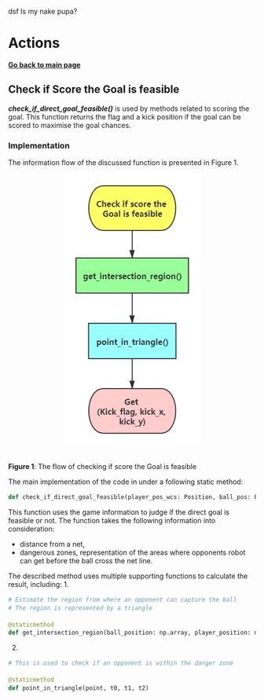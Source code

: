 dsf
Is my nake pupa?

# **Actions**

**[Go back to main page](../../../Documentation.md)**

## Check if Score the Goal is feasible

***check_if_direct_goal_feasible()*** is used by methods related to scoring the goal. 
This function returns the flag and a kick position if the goal can be scored to maximise the goal chances.

### Implementation
The information flow of the discussed function is presented in Figure 1.

<p align="center">
  <img src="../../../Images/Goal_Pass_flow.png" /><br><br>
</p>

__Figure 1__: The flow of checking if score the Goal is feasible

The main implementation of the code in under a following static method:
```python
def check_if_direct_goal_feasible(player_pos_wcs: Position, ball_pos: Position, opponents_pos_wcs: List[Position], team_id: int, vis: bool = False)
```

This function uses the game information to judge if the direct goal is feasible or not.
The function takes the following information into consideration:
 - distance from a net, 
 - dangerous zones, representation of the areas where opponents robot can get before the ball cross the net line.

The described method uses multiple supporting functions to calculate the result, including:
1. 
```python
# Estimate the region from where an opponent can capture the ball
# The region is represented by a triangle

@staticmethod
def get_intersection_region(ball_position: np.array, player_position: np.array, kick_slope: float)
```
2.
```python
# This is used to check if an opponent is within the danger zone

@staticmethod
def point_in_triangle(point, t0, t1, t2)
```
